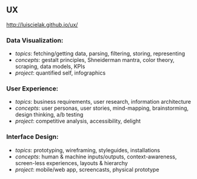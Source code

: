 ## UX
http://luiscielak.github.io/ux/

### Data Visualization:
- *topics*: fetching/getting data, parsing, filtering, storing, representing
- *concepts*: gestalt principles, Shneiderman mantra, color theory, scraping, data models, KPIs
- *project*: quantified self, infographics

### User Experience:
- *topics*: business requirements, user research, information architecture
- *concepts*: user personas, user stories, mind-mapping, brainstorming, design thinking, a/b testing
- *project*: competitive analysis, accessibility, delight

### Interface Design:
- *topics*: prototyping, wireframing, styleguides, installations
- *concepts*: human & machine inputs/outputs, context-awareness, screen-less experiences, layouts & hierarchy
- *project*: mobile/web app, screencasts, physical prototype

